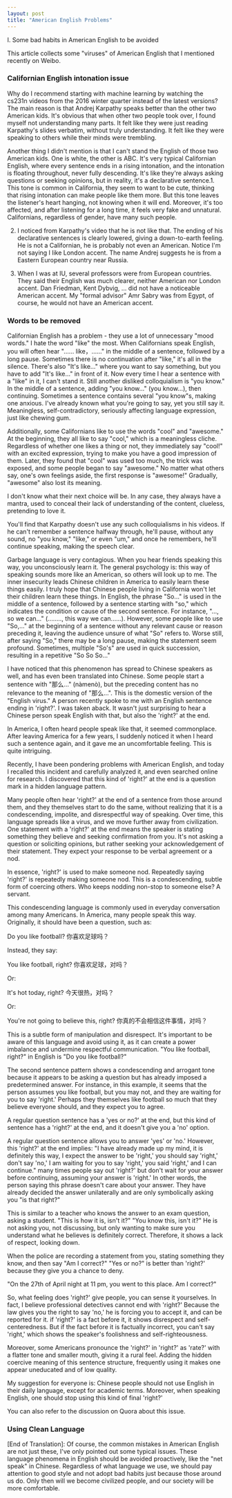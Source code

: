 ```yaml
---
layout: post
title: "American English Problems"
---
```


I. Some bad habits in American English to be avoided

This article collects some "viruses" of American English that I mentioned recently on Weibo.

### Californian English intonation issue

Why do I recommend starting with machine learning by watching the cs231n videos from the 2016 winter quarter instead of the latest versions? The main reason is that Andrej Karpathy speaks better than the other two American kids. It's obvious that when other two people took over, I found myself not understanding many parts. It felt like they were just reading Karpathy's slides verbatim, without truly understanding. It felt like they were speaking to others while their minds were trembling.

Another thing I didn't mention is that I can't stand the English of those two American kids. One is white, the other is ABC. It's very typical Californian English, where every sentence ends in a rising intonation, and the intonation is floating throughout, never fully descending. It's like they're always asking questions or seeking opinions, but in reality, it's a declarative sentence.1. This tone is common in California, they seem to want to be cute, thinking that rising intonation can make people like them more. But this tone leaves the listener's heart hanging, not knowing when it will end. Moreover, it's too affected, and after listening for a long time, it feels very fake and unnatural. Californians, regardless of gender, have many such people.

2. I noticed from Karpathy's video that he is not like that. The ending of his declarative sentences is clearly lowered, giving a down-to-earth feeling. He is not a Californian, he is probably not even an American. Notice I'm not saying I like London accent. The name Andrej suggests he is from a Eastern European country near Russia.

3. When I was at IU, several professors were from European countries. They said their English was much clearer, neither American nor London accent. Dan Friedman, Kent Dybvig, ... did not have a noticeable American accent. My "formal advisor" Amr Sabry was from Egypt, of course, he would not have an American accent.

### Words to be removed

Californian English has a problem - they use a lot of unnecessary "mood words." I hate the word "like" the most. When Californians speak English, you will often hear "…… like，……" in the middle of a sentence, followed by a long pause. Sometimes there is no continuation after "like," it's all in the silence. There's also "It's like…" where you want to say something, but you have to add "It's like…" in front of it. Now every time I hear a sentence with a "like" in it, I can't stand it. Still another disliked colloquialism is "you know." In the middle of a sentence, adding "you know..." (you know...), then continuing. Sometimes a sentence contains several "you know"s, making one anxious. I've already known what you're going to say, yet you still say it. Meaningless, self-contradictory, seriously affecting language expression, just like chewing gum.

Additionally, some Californians like to use the words "cool" and "awesome." At the beginning, they all like to say "cool," which is a meaningless cliche. Regardless of whether one likes a thing or not, they immediately say "cool!" with an excited expression, trying to make you have a good impression of them. Later, they found that "cool" was used too much, the trick was exposed, and some people began to say "awesome." No matter what others say, one's own feelings aside, the first response is "awesome!" Gradually, "awesome" also lost its meaning.

I don't know what their next choice will be. In any case, they always have a mantra, used to conceal their lack of understanding of the content, clueless, pretending to love it.

You'll find that Karpathy doesn't use any such colloquialisms in his videos. If he can't remember a sentence halfway through, he'll pause, without any sound, no "you know," "like," or even "um," and once he remembers, he'll continue speaking, making the speech clear.

Garbage language is very contagious. When you hear friends speaking this way, you unconsciously learn it. The general psychology is: this way of speaking sounds more like an American, so others will look up to me. The inner insecurity leads Chinese children in America to easily learn these things easily. I truly hope that Chinese people living in California won't let their children learn these things. In English, the phrase "So..." is used in the middle of a sentence, followed by a sentence starting with "so," which indicates the condition or cause of the second sentence. For instance, "..., so we can..." (........, this way we can......). However, some people like to use "So,..." at the beginning of a sentence without any relevant cause or reason preceding it, leaving the audience unsure of what "So" refers to. Worse still, after saying "So," there may be a long pause, making the statement seem profound. Sometimes, multiple "So's" are used in quick succession, resulting in a repetitive "So So So..."

I have noticed that this phenomenon has spread to Chinese speakers as well, and has even been translated into Chinese. Some people start a sentence with "那么..." (nàmenò), but the preceding content has no relevance to the meaning of "那么...". This is the domestic version of the "English virus." A person recently spoke to me with an English sentence ending in 'right?'. I was taken aback. It wasn't just surprising to hear a Chinese person speak English with that, but also the 'right?' at the end.

In America, I often heard people speak like that, it seemed commonplace. After leaving America for a few years, I suddenly noticed it when I heard such a sentence again, and it gave me an uncomfortable feeling. This is quite intriguing.

Recently, I have been pondering problems with American English, and today I recalled this incident and carefully analyzed it, and even searched online for research. I discovered that this kind of 'right?' at the end is a question mark in a hidden language pattern.

Many people often hear 'right?' at the end of a sentence from those around them, and they themselves start to do the same, without realizing that it is a condescending, impolite, and disrespectful way of speaking. Over time, this language spreads like a virus, and we move further away from civilization. One statement with a 'right?' at the end means the speaker is stating something they believe and seeking confirmation from you. It's not asking a question or soliciting opinions, but rather seeking your acknowledgement of their statement. They expect your response to be verbal agreement or a nod.

In essence, 'right?' is used to make someone nod. Repeatedly saying 'right?' is repeatedly making someone nod. This is a condescending, subtle form of coercing others. Who keeps nodding non-stop to someone else? A servant.

This condescending language is commonly used in everyday conversation among many Americans. In America, many people speak this way. Originally, it should have been a question, such as:

Do you like football?
你喜欢足球吗？

Instead, they say:

You like football, right?
你喜欢足球，对吗？

Or:

It's hot today, right?
今天很热，对吗？

Or:

You're not going to believe this, right?
你真的不会相信这件事情，对吗？

This is a subtle form of manipulation and disrespect. It's important to be aware of this language and avoid using it, as it can create a power imbalance and undermine respectful communication. "You like football, right?" in English is "Do you like football?"

The second sentence pattern shows a condescending and arrogant tone because it appears to be asking a question but has already imposed a predetermined answer. For instance, in this example, it seems that the person assumes you like football, but you may not, and they are waiting for you to say 'right.' Perhaps they themselves like football so much that they believe everyone should, and they expect you to agree.

A regular question sentence has a 'yes or no?' at the end, but this kind of sentence has a 'right?' at the end, and it doesn't give you a 'no' option.

A regular question sentence allows you to answer 'yes' or 'no.' However, this 'right?' at the end implies: "I have already made up my mind, it is definitely this way, I expect the answer to be 'right,' you should say 'right,' don't say 'no,' I am waiting for you to say 'right,' you said 'right,' and I can continue." many times people say out 'right?' but don't wait for your answer before continuing, assuming your answer is 'right.' In other words, the person saying this phrase doesn't care about your answer. They have already decided the answer unilaterally and are only symbolically asking you "is that right?"

This is similar to a teacher who knows the answer to an exam question, asking a student. "This is how it is, isn't it?" "You know this, isn't it?" He is not asking you, not discussing, but only wanting to make sure you understand what he believes is definitely correct. Therefore, it shows a lack of respect, looking down.

When the police are recording a statement from you, stating something they know, and then say "Am I correct?" "Yes or no?" is better than 'right?' because they give you a chance to deny.

"On the 27th of April night at 11 pm, you went to this place. Am I correct?"

So, what feeling does 'right?' give people, you can sense it yourselves. In fact, I believe professional detectives cannot end with 'right?' Because the law gives you the right to say 'no,' he is forcing you to accept it, and can be reported for it. if 'right?' is a fact before it, it shows disrespect and self-centeredness. But if the fact before it is factually incorrect, you can't say 'right,' which shows the speaker's foolishness and self-righteousness.

Moreover, some Americans pronounce the 'right?' in 'right?' as 'rate?' with a flatter tone and smaller mouth, giving it a rural feel. Adding the hidden coercive meaning of this sentence structure, frequently using it makes one appear uneducated and of low quality.

My suggestion for everyone is: Chinese people should not use English in their daily language, except for academic terms. Moreover, when speaking English, one should stop using this kind of final 'right?'

You can also refer to the discussion on Quora about this issue.

### Using Clean Language
[End of Translation]: Of course, the common mistakes in American English are not just these, I've only pointed out some typical issues. These language phenomena in English should be avoided proactively, like the "net speak" in Chinese. Regardless of what language we use, we should pay attention to good style and not adopt bad habits just because those around us do. Only then will we become civilized people, and our society will be more comfortable.